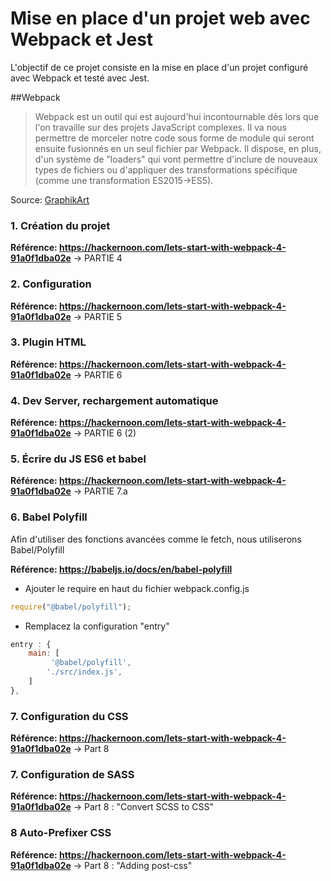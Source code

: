 # Mise en place d'un projet web avec Webpack et Jest

L'objectif de ce projet consiste en la mise en place d'un projet configuré avec Webpack et testé avec Jest.

##Webpack

> Webpack est un outil qui est aujourd'hui incontournable dès lors que l'on travaille sur des projets JavaScript complexes. Il va nous permettre de morceler notre code sous forme de module qui seront ensuite fusionnés en un seul fichier par Webpack. Il dispose, en plus, d'un système de "loaders" qui vont permettre d'inclure de nouveaux types de fichiers ou d'appliquer des transformations spécifique (comme une transformation ES2015->ES5).

Source: [GraphikArt](https://www.grafikart.fr/formations/webpack "GraphikArt")

### 1. Création du projet 

**Référence: https://hackernoon.com/lets-start-with-webpack-4-91a0f1dba02e**
-> PARTIE 4

### 2. Configuration

**Référence: https://hackernoon.com/lets-start-with-webpack-4-91a0f1dba02e**
-> PARTIE 5 


### 3. Plugin HTML

**Référence: https://hackernoon.com/lets-start-with-webpack-4-91a0f1dba02e**
-> PARTIE 6


### 4. Dev Server, rechargement automatique

**Référence: https://hackernoon.com/lets-start-with-webpack-4-91a0f1dba02e**
-> PARTIE 6 (2)


### 5. Écrire du JS ES6 et babel

**Référence: https://hackernoon.com/lets-start-with-webpack-4-91a0f1dba02e**
-> PARTIE 7.a


### 6. Babel Polyfill

Afin d'utiliser des fonctions avancées comme le fetch, nous utiliserons Babel/Polyfill

**Référence: https://babeljs.io/docs/en/babel-polyfill**

- Ajouter le require en haut du fichier webpack.config.js
```javascript 
require("@babel/polyfill");
```

- Remplacez la configuration "entry"

```javascript 
entry : {
	main: [
		 '@babel/polyfill',
		'./src/index.js',
	]
},
```


### 7. Configuration du CSS

**Référence: https://hackernoon.com/lets-start-with-webpack-4-91a0f1dba02e**
-> Part 8


### 7. Configuration de SASS

**Référence: https://hackernoon.com/lets-start-with-webpack-4-91a0f1dba02e**
-> Part 8 : "Convert SCSS to CSS"


### 8 Auto-Prefixer CSS

**Référence: https://hackernoon.com/lets-start-with-webpack-4-91a0f1dba02e**
-> Part 8 : "Adding post-css"


